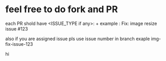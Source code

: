 # feel free to do fork and PR

each PR shold have <ISSUE_TYPE if any>:<Short meaning full Title> + <Issue Number if any >
example : Fix: image resize issue #123

also if you are assigned issue pls use issue number in branch exaple img-fix-issue-123

hi
